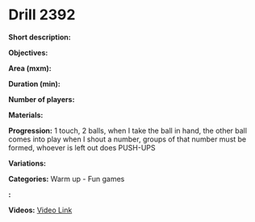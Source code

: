 # Drill 2392

**Short description:**


**Objectives:**


**Area (mxm):**


**Duration (min):**


**Number of players:**


**Materials:**


**Progression:**
1 touch, 2 balls, when I take the ball in hand, the other ball comes into play when I shout a number, groups of that number must be formed, whoever is left out does PUSH-UPS

**Variations:**


**Categories:**
Warm up - Fun games

**:**


**Videos:**
[Video Link](https://www.youtube.com/embed/gEIdYCvpu90)

